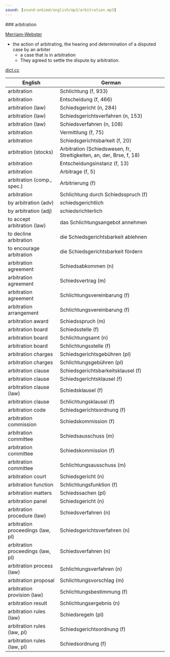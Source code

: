 ```yaml
---
sound: [sound:ankimd/english/mp3/arbitration.mp3]
---
```


\### arbitration

[Merriam-Webster](https://www.merriam-webster.com/dictionary/arbitration)

- the action of arbitrating, the hearing and determination of a disputed case by an arbiter
    - a case that is in arbitration
    - They agreed to settle the dispute by arbitration.

[dict.cc](https://www.dict.cc/arbitration)

| English        | German       |
| -------------- | ------------ |
| arbitration | Schlichtung (f, 933) |
| arbitration | Entscheidung (f, 466) |
| arbitration (law) | Schiedsgericht (n, 284) |
| arbitration (law) | Schiedsgerichtsverfahren (n, 153) |
| arbitration (law) | Schiedsverfahren (n, 108) |
| arbitration | Vermittlung (f, 75) |
| arbitration | Schiedsgerichtsbarkeit (f, 20) |
| arbitration (stocks) | Arbitration (Schiedswesen, fr, Streitigkeiten, an, der, Brse, f, 18) |
| arbitration | Entscheidungsinstanz (f, 13) |
| arbitration | Arbitrage (f, 5) |
| arbitration (comp., spec.) | Arbitrierung (f) |
| arbitration | Schlichtung durch Schiedsspruch (f) |
| by arbitration (adv) | schiedsgerichtlich |
| by arbitration (adj) | schiedsrichterlich |
| to accept arbitration (law) | das Schlichtungsangebot annehmen |
| to decline arbitration | die Schiedsgerichtsbarkeit ablehnen |
| to encourage arbitration | die Schiedsgerichtsbarkeit fördern |
| arbitration agreement | Schiedsabkommen (n) |
| arbitration agreement | Schiedsvertrag (m) |
| arbitration agreement | Schlichtungsvereinbarung (f) |
| arbitration arrangement | Schlichtungsvereinbarung (f) |
| arbitration award | Schiedsspruch (m) |
| arbitration board | Schiedsstelle (f) |
| arbitration board | Schlichtungsamt (n) |
| arbitration board | Schlichtungsstelle (f) |
| arbitration charges | Schiedsgerichtsgebühren (pl) |
| arbitration charges | Schlichtungsgebühren (pl) |
| arbitration clause | Schiedsgerichtsbarkeitsklausel (f) |
| arbitration clause | Schiedsgerichtsklausel (f) |
| arbitration clause (law) | Schiedsklausel (f) |
| arbitration clause | Schlichtungsklausel (f) |
| arbitration code | Schiedsgerichtsordnung (f) |
| arbitration commission | Schiedskommission (f) |
| arbitration committee | Schiedsausschuss (m) |
| arbitration committee | Schiedskommission (f) |
| arbitration committee | Schlichtungsausschuss (m) |
| arbitration court | Schiedsgericht (n) |
| arbitration function | Schlichtungsfunktion (f) |
| arbitration matters | Schiedssachen (pl) |
| arbitration panel | Schiedsgericht (n) |
| arbitration procedure (law) | Schiedsverfahren (n) |
| arbitration proceedings (law, pl) | Schiedsgerichtsverfahren (n) |
| arbitration proceedings (law, pl) | Schiedsverfahren (n) |
| arbitration process (law) | Schlichtungsverfahren (n) |
| arbitration proposal | Schlichtungsvorschlag (m) |
| arbitration provision (law) | Schlichtungsbestimmung (f) |
| arbitration result | Schlichtungsergebnis (n) |
| arbitration rules (law) | Schiedsregeln (pl) |
| arbitration rules (law, pl) | Schiedsgerichtsordnung (f) |
| arbitration rules (law, pl) | Schiedsordnung (f) |
